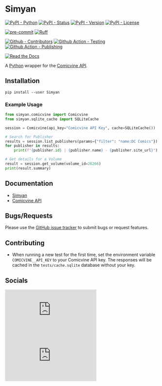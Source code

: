 # Simyan

[![PyPI - Python](https://img.shields.io/pypi/pyversions/Simyan.svg?logo=Python&label=Python&style=flat-square)](https://pypi.python.org/pypi/Simyan/)
[![PyPI - Status](https://img.shields.io/pypi/status/Simyan.svg?logo=Python&label=Status&style=flat-square)](https://pypi.python.org/pypi/Simyan/)
[![PyPI - Version](https://img.shields.io/pypi/v/Simyan.svg?logo=Python&label=Version&style=flat-square)](https://pypi.python.org/pypi/Simyan/)
[![PyPI - License](https://img.shields.io/pypi/l/Simyan.svg?logo=Python&label=License&style=flat-square)](https://opensource.org/licenses/GPL-3.0)

[![pre-commit](https://img.shields.io/badge/pre--commit-enabled-brightgreen?logo=pre-commit&style=flat-square)](https://github.com/pre-commit/pre-commit)
[![Ruff](https://img.shields.io/badge/ruff-enabled-brightgreen?logo=ruff&style=flat-square)](https://github.com/astral-sh/ruff)

[![Github - Contributors](https://img.shields.io/github/contributors/Metron-Project/Simyan.svg?logo=Github&label=Contributors&style=flat-square)](https://github.com/Metron-Project/Simyan/graphs/contributors)
[![Github Action - Testing](https://img.shields.io/github/actions/workflow/status/Metron-Project/Simyan/testing.yaml?branch=main&logo=Github&label=Testing&style=flat-square)](https://github.com/Metron-Project/Simyan/actions/workflows/testing.yaml)
[![Github Action - Publishing](https://img.shields.io/github/actions/workflow/status/Metron-Project/Simyan/publishing.yaml?branch=main&logo=Github&label=Publishing&style=flat-square)](https://github.com/Metron-Project/Simyan/actions/workflows/publishing.yaml)

[![Read the Docs](https://img.shields.io/readthedocs/simyan?label=Read-the-Docs&logo=Read-the-Docs&style=flat-square)](https://simyan.readthedocs.io/en/stable)

A [Python](https://www.python.org/) wrapper for the [Comicvine API](https://comicvine.gamespot.com/api/).

## Installation

```console
pip install --user Simyan
```

### Example Usage

```python
from simyan.comicvine import Comicvine
from simyan.sqlite_cache import SQLiteCache

session = Comicvine(api_key="Comicvine API Key", cache=SQLiteCache())

# Search for Publisher
results = session.list_publishers(params={"filter": "name:DC Comics"})
for publisher in results:
    print(f"{publisher.id} | {publisher.name} - {publisher.site_url}")

# Get details for a Volume
result = session.get_volume(volume_id=26266)
print(result.summary)
```

## Documentation

- [Simyan](https://simyan.readthedocs.io/en/stable)
- [Comicvine API](https://comicvine.gamespot.com/api/documentation)

## Bugs/Requests

Please use the [GitHub issue tracker](https://github.com/Metron-Project/Simyan/issues) to submit bugs or request features.

## Contributing

- When running a new test for the first time, set the environment variable `COMICVINE__API_KEY` to your Comicvine API key.
  The responses will be cached in the `tests/cache.sqlite` database without your key.

## Socials

[![Social - Matrix](https://img.shields.io/matrix/metron-general:matrix.org?label=Metron%20General&logo=matrix&style=for-the-badge)](https://matrix.to/#/#metron-general:matrix.org)
[![Social - Matrix](https://img.shields.io/matrix/metron-devel:matrix.org?label=Metron%20Development&logo=matrix&style=for-the-badge)](https://matrix.to/#/#metron-development:matrix.org)
